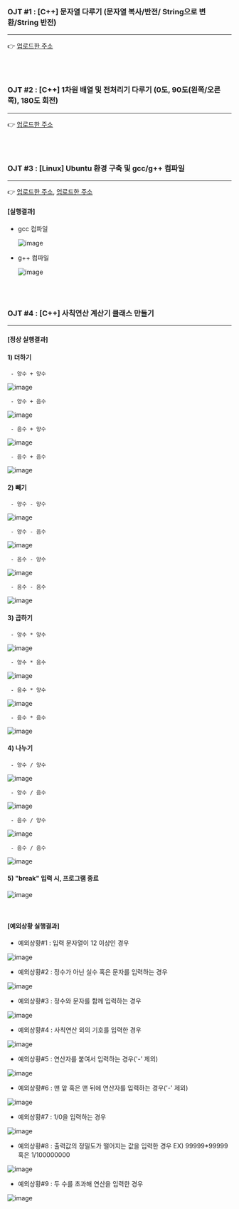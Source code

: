 <br>

### OJT #1 : [C++] 문자열 다루기 (문자열 복사/반전/ String으로 변환/String 반전)
-- -- -- -- --

👉 [업로드한 주소](https://velog.io/@thdusdl4767/C-%EB%AC%B8%EC%9E%90%EC%97%B4-%EB%8B%A4%EB%A3%A8%EA%B8%B0)

<br>
<br>

### OJT #2 : [C++] 1차원 배열 및 전처리기 다루기 (0도, 90도(왼쪽/오른쪽), 180도 회전)
-- -- -- -- --

👉 [업로드한 주소](https://velog.io/@thdusdl4767/C-%EB%B0%B0%EC%97%B4-%EB%B0%8F-%EC%A0%84%EC%B2%98%EB%A6%AC%EA%B8%B0-%EB%8B%A4%EB%A3%A8%EA%B8%B0-0%EB%8F%84-90%EB%8F%84%EC%99%BC%EC%AA%BD%EC%98%A4%EB%A5%B8%EC%AA%BD-180%EB%8F%84-%ED%9A%8C%EC%A0%84)

<br>
<br>

### OJT #3 : [Linux] Ubuntu 환경 구축 및 gcc/g++ 컴파일
-- -- -- -- --

👉 [업로드한 주소](https://velog.io/@thdusdl4767/Linux-%EC%9A%B0%EB%B6%84%ED%88%ACUbuntu-%EC%84%A4%EC%B9%98%ED%95%98%EA%B8%B0), [업로드한 주소](https://velog.io/@thdusdl4767/Linux-Vim-Editor-gcc-c-%EC%84%A4%EC%B9%98%ED%95%98%EA%B8%B0)
   #### [실행결과]
   - gcc 컴파일
   
     ![image](https://github.com/Heosoyeon/OJT/assets/99372040/db09632d-130b-4e2a-ad1b-2e38a6da70f4)
     
   - g++ 컴파일
   
     ![image](https://github.com/Heosoyeon/OJT/assets/99372040/26e8c3af-5f08-4dfb-a8d1-a62d456b27fc)

<br>
<br>

### OJT #4 : [C++] 사칙연산 계산기 클래스 만들기
-- -- -- -- --

   #### [정상 실행결과]
   
   #### 1) 더하기
   
     - 양수 + 양수
![image](https://github.com/Heosoyeon/OJT/assets/99372040/b4cb4ed9-2dcb-4422-910f-54e7a6316453)

     - 양수 + 음수
![image](https://github.com/Heosoyeon/OJT/assets/99372040/a92cda9f-de51-4241-9959-2c6b33a8d85b)

     - 음수 + 양수
![image](https://github.com/Heosoyeon/OJT/assets/99372040/8ea3b2d5-1af1-4b3c-994c-1eba4201b9a6)

     - 음수 + 음수
![image](https://github.com/Heosoyeon/OJT/assets/99372040/9860dff5-c273-4560-8499-ade1d35a9e7f)

   #### 2) 빼기
     - 양수 - 양수
![image](https://github.com/Heosoyeon/OJT/assets/99372040/986459a4-79db-4cb9-8172-f76a2073157d)

     - 양수 - 음수
![image](https://github.com/Heosoyeon/OJT/assets/99372040/6f8be984-a55b-470d-b006-5806df11e33e)

     - 음수 - 양수
![image](https://github.com/Heosoyeon/OJT/assets/99372040/864801a5-678b-413f-8d3e-34cdc5776c8f)

     - 음수 - 음수
![image](https://github.com/Heosoyeon/OJT/assets/99372040/c30432ce-dc0c-423f-a9a5-a0ee4c020b94)

   #### 3) 곱하기
     - 양수 * 양수
![image](https://github.com/Heosoyeon/OJT/assets/99372040/c837db4f-ed5a-4038-8db7-6811c3a782a9)

     - 양수 * 음수
![image](https://github.com/Heosoyeon/OJT/assets/99372040/62d96e39-bb85-4244-9852-1b5fc57f1d0c)

     - 음수 * 양수
![image](https://github.com/Heosoyeon/OJT/assets/99372040/987a2471-3d9b-43bd-8977-9d505ab6af20)
     
     - 음수 * 음수
![image](https://github.com/Heosoyeon/OJT/assets/99372040/0147b904-9211-4b93-b72d-3b0fa1089fe3)
     
   #### 4) 나누기
     - 양수 / 양수
![image](https://github.com/Heosoyeon/OJT/assets/99372040/735f5e47-4b81-4eb0-9331-e80129df55b4)

     - 양수 / 음수
![image](https://github.com/Heosoyeon/OJT/assets/99372040/abffa107-22ee-48f9-af22-2bbb00f78977)

     - 음수 / 양수
![image](https://github.com/Heosoyeon/OJT/assets/99372040/376f5faf-1de0-48ac-8578-78116f0d7f6c)

     - 음수 / 음수
![image](https://github.com/Heosoyeon/OJT/assets/99372040/428f36ed-f562-48c5-a994-aa85d5088c06)

   #### 5) "break" 입력 시, 프로그램 종료
![image](https://github.com/Heosoyeon/OJT/assets/99372040/328b3f72-dd2b-4f04-a1b4-c6e41345871c)


<br>

   #### [예외상황 실행결과]
   
   - 예외상황#1 : 입력 문자열이 12 이상인 경우

![image](https://github.com/Heosoyeon/OJT/assets/99372040/06742dca-5e9c-46e4-8f2a-d55ee6cb601e)

   - 예외상황#2 : 정수가 아닌 실수 혹은 문자를 입력하는 경우

![image](https://github.com/Heosoyeon/OJT/assets/99372040/3c179f86-afc6-493c-95eb-8ee7ff64120f)

   - 예외상황#3 : 정수와 문자를 함께 입력하는 경우

![image](https://github.com/Heosoyeon/OJT/assets/99372040/939c3102-e61e-43c3-b3d3-f37d40be6367)

   - 예외상황#4 : 사칙연산 외의 기호를 입력한 경우

![image](https://github.com/Heosoyeon/OJT/assets/99372040/1fd346eb-a1fc-47f1-b6eb-34d582681cca)

   - 예외상황#5 : 연산자를 붙여서 입력하는 경우('-' 제외)

![image](https://github.com/Heosoyeon/OJT/assets/99372040/3d9c38e0-7082-40e4-bbe5-2203e6713a09)

   - 예외상황#6 : 맨 앞 혹은 맨 뒤에 연산자를 입력하는 경우('-' 제외)

![image](https://github.com/Heosoyeon/OJT/assets/99372040/8b45cba9-e54a-4694-861c-28dce077ed45)

   - 예외상황#7 : 1/0을 입력하는 경우

![image](https://github.com/Heosoyeon/OJT/assets/99372040/0bd3a11e-5b75-42d9-a424-6bf5ddb37469)

   - 예외상황#8 : 출력값의 정밀도가 떨어지는 값을 입력한 경우
                 EX) 99999*99999 혹은 1/100000000

![image](https://github.com/Heosoyeon/OJT/assets/99372040/1e741a09-1c30-4cca-9408-4d53fb1b74e7)

   - 예외상황#9 : 두 수를 초과해 연산을 입력한 경우

![image](https://github.com/Heosoyeon/OJT/assets/99372040/af5c8850-63f0-4198-9051-9624dc14603b)
